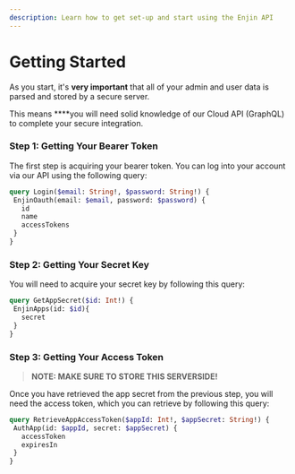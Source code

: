 ```yaml
---
description: Learn how to get set-up and start using the Enjin API
---
```


# Getting Started

As you start, it's **very important** that all of your admin and user data is parsed and stored by a secure server.

This means ****you will need solid knowledge of our Cloud API \(GraphQL\) to complete your secure integration.

### Step 1: Getting Your Bearer Token

The first step is acquiring your bearer token. You can log into your account via our API using the following query:

```graphql
query Login($email: String!, $password: String!) {
 EnjinOauth(email: $email, password: $password) {
   id
   name
   accessTokens
 }
}
```

### Step 2: Getting Your Secret Key

You will need to acquire your secret key by following this query:

```graphql
query GetAppSecret($id: Int!) {
 EnjinApps(id: $id){
   secret
 }
}
```

### Step 3: Getting Your Access Token

> **NOTE: MAKE SURE TO STORE THIS SERVERSIDE!**

Once you have retrieved the app secret from the previous step, you will need the access token, which you can retrieve by following this query:

```graphql
query RetrieveAppAccessToken($appId: Int!, $appSecret: String!) {
 AuthApp(id: $appId, secret: $appSecret) {
   accessToken
   expiresIn
 }
}
```



